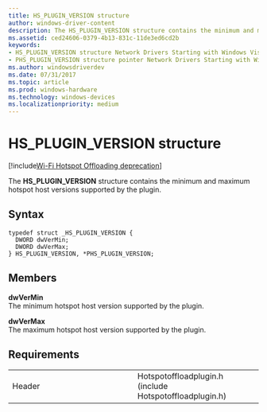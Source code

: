 ```yaml
---
title: HS_PLUGIN_VERSION structure
author: windows-driver-content
description: The HS_PLUGIN_VERSION structure contains the minimum and maximum hotspot host versions supported by the plugin.
ms.assetid: ced24606-0379-4b13-831c-11de3ed6cd2b
keywords: 
- HS_PLUGIN_VERSION structure Network Drivers Starting with Windows Vista
- PHS_PLUGIN_VERSION structure pointer Network Drivers Starting with Windows Vista
ms.author: windowsdriverdev
ms.date: 07/31/2017 
ms.topic: article
ms.prod: windows-hardware
ms.technology: windows-devices
ms.localizationpriority: medium
---
```


# HS\_PLUGIN\_VERSION structure

[!include[Wi-Fi Hotspot Offloading deprecation](wi-fi-hotspot-offloading-deprecation.md)]


The **HS\_PLUGIN\_VERSION** structure contains the minimum and maximum hotspot host versions supported by the plugin.

Syntax
------

```ManagedCPlusPlus
typedef struct _HS_PLUGIN_VERSION {
  DWORD dwVerMin;
  DWORD dwVerMax;
} HS_PLUGIN_VERSION, *PHS_PLUGIN_VERSION;
```

Members
-------

**dwVerMin**  
The minimum hotspot host version supported by the plugin.

**dwVerMax**  
The maximum hotspot host version supported by the plugin.

Requirements
------------

<table>
<colgroup>
<col width="50%" />
<col width="50%" />
</colgroup>
<tbody>
<tr class="odd">
<td><p>Header</p></td>
<td>Hotspotoffloadplugin.h (include Hotspotoffloadplugin.h)</td>
</tr>
</tbody>
</table>

 

 





